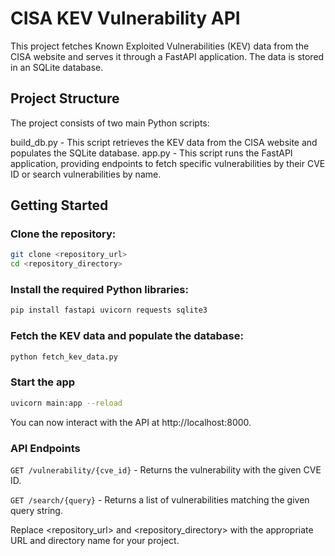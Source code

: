 # CISA KEV Vulnerability API

This project fetches Known Exploited Vulnerabilities (KEV) data from the CISA website and serves it through a FastAPI application. The data is stored in an SQLite database.

## Project Structure
The project consists of two main Python scripts:

build_db.py - This script retrieves the KEV data from the CISA website and populates the SQLite database.
app.py - This script runs the FastAPI application, providing endpoints to fetch specific vulnerabilities by their CVE ID or search vulnerabilities by name.

## Getting Started

### Clone the repository:

```bash
git clone <repository_url>
cd <repository_directory>
```

### Install the required Python libraries:

```bash
pip install fastapi uvicorn requests sqlite3
```
### Fetch the KEV data and populate the database:

```bash
python fetch_kev_data.py
```

### Start the app
```bash
uvicorn main:app --reload
```

 You can now interact with the API at http://localhost:8000.

### API Endpoints

`GET /vulnerability/{cve_id}` - Returns the vulnerability with the given CVE ID.


`GET /search/{query}` - Returns a list of vulnerabilities matching the given query string.

Replace <repository_url> and <repository_directory> with the appropriate URL and directory name for your project.
